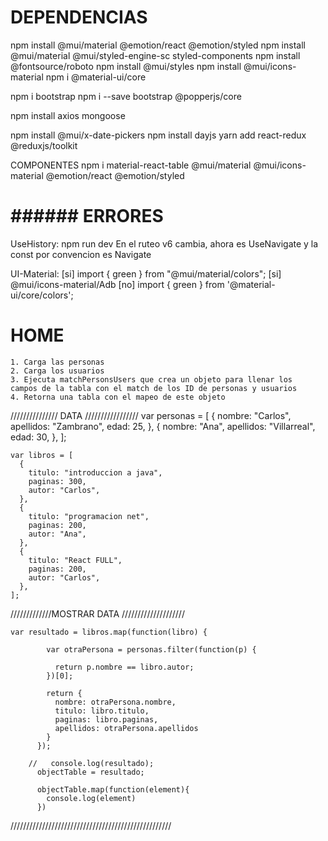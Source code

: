 # DEPENDENCIAS

npm install @mui/material @emotion/react @emotion/styled
npm install @mui/material @mui/styled-engine-sc styled-components
npm install @fontsource/roboto
npm install @mui/styles
npm install @mui/icons-material
npm i @material-ui/core

npm i bootstrap
npm i --save bootstrap @popperjs/core

npm install axios mongoose

npm install @mui/x-date-pickers
npm install dayjs
yarn add react-redux @reduxjs/toolkit

COMPONENTES
npm i material-react-table @mui/material @mui/icons-material @emotion/react @emotion/styled

# ###### ERRORES

UseHistory:
npm run dev
En el ruteo v6 cambia, ahora es UseNavigate y la const por convencion es Navigate

UI-Material:
[si] import { green } from "@mui/material/colors";
[si] @mui/icons-material/Adb
[no] import { green } from '@material-ui/core/colors';

# HOME

    1. Carga las personas
    2. Carga los usuarios
    3. Ejecuta matchPersonsUsers que crea un objeto para llenar los       campos de la tabla con el match de los ID de personas y usuarios
    4. Retorna una tabla con el mapeo de este objeto

/////////////// DATA /////////////////
var personas = [
{
nombre: "Carlos",
apellidos: "Zambrano",
edad: 25,
},
{
nombre: "Ana",
apellidos: "Villarreal",
edad: 30,
},
];

    var libros = [
      {
        titulo: "introduccion a java",
        paginas: 300,
        autor: "Carlos",
      },
      {
        titulo: "programacion net",
        paginas: 200,
        autor: "Ana",
      },
      {
        titulo: "React FULL",
        paginas: 200,
        autor: "Carlos",
      },
    ];

/////////////MOSTRAR DATA ////////////////////

    var resultado = libros.map(function(libro) {

            var otraPersona = personas.filter(function(p) {

              return p.nombre == libro.autor;
            })[0];

            return {
              nombre: otraPersona.nombre,
              titulo: libro.titulo,
              paginas: libro.paginas,
              apellidos: otraPersona.apellidos
            }
          });

        //   console.log(resultado);
          objectTable = resultado;

          objectTable.map(function(element){
            console.log(element)
          })

///////////////////////////////////////////////////
